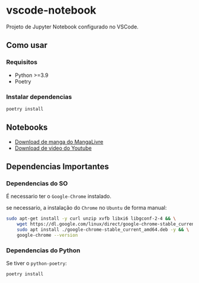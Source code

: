 # vscode-notebook
Projeto de Jupyter Notebook configurado no VSCode.

## Como usar
### Requisitos
- Python >=3.9
- Poetry

### Instalar dependencias
```sh
poetry install
```

## Notebooks
- [Download de manga do MangaLivre](./notebooks/mangalivre.ipynb)
- [Download de video do Youtube](./notebooks/youtube.ipynb)

## Dependencias Importantes
### Dependencias do SO
É necessario ter o `Google-Chrome` instalado.

se necessario, a instalação do `Chrome` no `Ubuntu` de forma manual:
```sh
sudo apt-get install -y curl unzip xvfb libxi6 libgconf-2-4 && \
    wget https://dl.google.com/linux/direct/google-chrome-stable_current_amd64.deb && \
    sudo apt install ./google-chrome-stable_current_amd64.deb -y && \
    google-chrome --version
```

### Dependencias do Python
Se tiver o `python-poetry`:
```sh
poetry install
```
